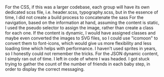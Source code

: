 For the CSS, if this was a larger codebase, each group will have its own dedicated scss file, i.e. header.scss, typography.scss, but in the essence of time, I did not create a build process to concatenate the sass
For the navigation, based on the information at hand, assuming the content is static, I used the pseudo selector to assign the image, rather than create a class for each one. If the content is dynamic, I would have assigned classes and maybe even converted the images to SVG files, so I could use "icomoon" to convert them to font-icons, which would give us more flexibility and less loading time which helps with performance. I haven't used sprites in years, so I honestly could not remember the tricks.
For the JSON dynamic content, I simply ran out of time. I left in code of where I was headed. I got stuck trying to gather the count of the number of friends in each baby step, in order to display the correct messaging.
